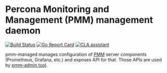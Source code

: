 # Percona Monitoring and Management (PMM) management daemon

[![Build Status](https://travis-ci.org/percona/pmm-managed.svg)](https://travis-ci.org/percona/pmm-managed)
[![Go Report Card](https://goreportcard.com/badge/github.com/percona/pmm-managed)](https://goreportcard.com/report/github.com/percona/pmm-managed)
[![CLA assistant](https://cla-assistant.io/readme/badge/percona/pmm-managed)](https://cla-assistant.io/percona/pmm-managed)

pmm-managed manages configuration of [PMM](https://www.percona.com/doc/percona-monitoring-and-management/index.html)
server components (Prometheus, Grafana, etc.) and exposes API for that. Those APIs are used by
[pmm-admin tool](https://github.com/percona/pmm-client).
